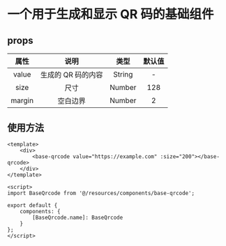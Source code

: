 # 一个用于生成和显示 QR 码的基础组件

## props

|  属性  |        说明        |  类型  | 默认值 |
| :----: | :----------------: | :----: | :----: |
| value  | 生成的 QR 码的内容 | String |   -    |
|  size  |        尺寸        | Number |  128   |
| margin |      空白边界      | Number |   2    |

## 使用方法

```vue
<template>
    <div>
        <base-qrcode value="https://example.com" :size="200"></base-qrcode>
    </div>
</template>

<script>
import BaseQrcode from '@/resources/components/base-qrcode';

export default {
    components: {
        [BaseQrcode.name]: BaseQrcode
    }
};
</script>
```
